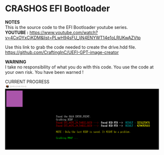 # CRASHOS EFI Bootloader  
  
**NOTES**  
    This is the source code to the EFI Bootloader youtube series.  
	**YOUTUBE :** https://www.youtube.com/watch?v=4CxOYxCjKDM&list=PLwH94sFU_ljN4ENYWT14e1oLRUKwAZVtp  
	
Use this link to grab the code needed to create the drive.hdd file.  
https://github.com/CraftingInC/UEFI-GPT-image-creator  
  
  
**WARNING**  
    I take no responsibility of what you do with this code. You use the code at your own risk. You have been warned !  
	
CURRENT PROGRESS
![Current Progress](progress.png)  
	
	
